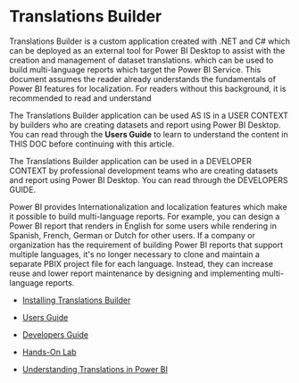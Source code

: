 # Translations Builder

Translations Builder is a custom application created with .NET and C#
which can be deployed as an external tool for Power BI Desktop to assist
with the creation and management of dataset translations. which can be
used to build multi-language reports which target the Power BI Service.
This document assumes the reader already understands the fundamentals of
Power BI features for localization. For readers without this background,
it is recommended to read and understand

The Translations Builder application can be used AS IS in a USER CONTEXT
by builders who are creating datasets and report using Power BI Desktop.
You can read through the **Users Guide** to learn to understand the
content in THIS DOC before continuing with this article.

The Translations Builder application can be used in a DEVELOPER CONTEXT
by professional development teams who are creating datasets and report
using Power BI Desktop. You can read through the DEVELOPERS GUIDE.

Power BI provides Internationalization and localization features which
make it possible to build multi-language reports. For example, you can
design a Power BI report that renders in English for some users while
rendering in Spanish, French, German or Dutch for other users. If a
company or organization has the requirement of building Power BI reports
that support multiple languages, it's no longer necessary to clone and
maintain a separate PBIX project file for each language. Instead, they
can increase reuse and lower report maintenance by designing and
implementing multi-language reports.

- [Installing Translations
  Builder](https://github.com/PowerBiDevCamp/TranslationsBuilder/blob/main/Docs/Installing%20Translations%20Builder.md)

- [Users
  Guide](https://github.com/PowerBiDevCamp/TranslationsBuilder/blob/main/Docs/Users%20Guide.md)

- [Developers
  Guide](https://github.com/PowerBiDevCamp/TranslationsBuilder/blob/main/Docs/Developers%20Guide.md)

- [Hands-On
  Lab](https://github.com/PowerBiDevCamp/TranslationsBuilder/blob/main/Docs/Hands-On%20Lab.md)

- [Understanding Translations in Power
  BI](https://github.com/PowerBiDevCamp/TranslationsBuilder/blob/main/Docs/Understanding%20Translations%20in%20Power%20BI.md)

